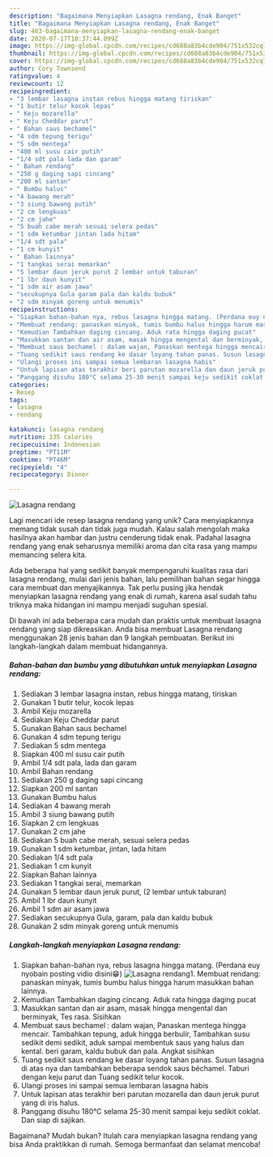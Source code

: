 ```yaml
---
description: "Bagaimana Menyiapkan Lasagna rendang, Enak Banget"
title: "Bagaimana Menyiapkan Lasagna rendang, Enak Banget"
slug: 463-bagaimana-menyiapkan-lasagna-rendang-enak-banget
date: 2020-07-17T10:37:44.099Z
image: https://img-global.cpcdn.com/recipes/cd688a83b4cde904/751x532cq70/lasagna-rendang-foto-resep-utama.jpg
thumbnail: https://img-global.cpcdn.com/recipes/cd688a83b4cde904/751x532cq70/lasagna-rendang-foto-resep-utama.jpg
cover: https://img-global.cpcdn.com/recipes/cd688a83b4cde904/751x532cq70/lasagna-rendang-foto-resep-utama.jpg
author: Cory Townsend
ratingvalue: 4
reviewcount: 12
recipeingredient:
- "3 lembar lasagna instan rebus hingga matang tiriskan"
- "1 butir telur kocok lepas"
- " Keju mozarella"
- " Keju Cheddar parut"
- " Bahan saus bechamel"
- "4 sdm tepung terigu"
- "5 sdm mentega"
- "400 ml susu cair putih"
- "1/4 sdt pala lada dan garam"
- " Bahan rendang"
- "250 g daging sapi cincang"
- "200 ml santan"
- " Bumbu halus"
- "4 bawang merah"
- "3 siung bawang putih"
- "2 cm lengkuas"
- "2 cm jahe"
- "5 buah cabe merah sesuai selera pedas"
- "1 sdm ketumbar jintan lada hitam"
- "1/4 sdt pala"
- "1 cm kunyit"
- " Bahan lainnya"
- "1 tangkai serai memarkan"
- "5 lembar daun jeruk purut 2 lembar untuk taburan"
- "1 lbr daun kunyit"
- "1 sdm air asam jawa"
- "secukupnya Gula garam pala dan kaldu bubuk"
- "2 sdm minyak goreng untuk menumis"
recipeinstructions:
- "Siapkan bahan-bahan nya, rebus lasagna hingga matang. (Perdana euy nyobain posting vidio disini😁)"
- "Membuat rendang: panaskan minyak, tumis bumbu halus hingga harum masukkan bahan lainnya."
- "Kemudian Tambahkan daging cincang. Aduk rata hingga daging pucat"
- "Masukkan santan dan air asam, masak hingga mengental dan berminyak, Tes rasa. Sisihkan"
- "Membuat saus bechamel : dalam wajan, Panaskan mentega hingga mencair. Tambahkan tepung, aduk hingga berbulir, Tambahkan susu sedikit demi sedikit, aduk sampai membentuk saus yang halus dan kental. beri garam, kaldu bubuk dan pala. Angkat sisihkan"
- "Tuang sedikit saus rendang ke dasar loyang tahan panas. Susun lasagna di atas nya dan tambahkan beberapa sendok saus béchamel. Taburi dengan keju parut dan Tuang sedikit telur kocok."
- "Ulangi proses ini sampai semua lembaran lasagna habis"
- "Untuk lapisan atas terakhir beri parutan mozarella dan daun jeruk purut yang di iris halus."
- "Panggang disuhu 180°C selama 25-30 menit sampai keju sedikit coklat. Dan siap di sajikan."
categories:
- Resep
tags:
- lasagna
- rendang

katakunci: lasagna rendang 
nutrition: 135 calories
recipecuisine: Indonesian
preptime: "PT11M"
cooktime: "PT46M"
recipeyield: "4"
recipecategory: Dinner

---
```



![Lasagna rendang](https://img-global.cpcdn.com/recipes/cd688a83b4cde904/751x532cq70/lasagna-rendang-foto-resep-utama.jpg)

Lagi mencari ide resep lasagna rendang yang unik? Cara menyiapkannya memang tidak susah dan tidak juga mudah. Kalau salah mengolah maka hasilnya akan hambar dan justru cenderung tidak enak. Padahal lasagna rendang yang enak seharusnya memiliki aroma dan cita rasa yang mampu memancing selera kita.



Ada beberapa hal yang sedikit banyak mempengaruhi kualitas rasa dari lasagna rendang, mulai dari jenis bahan, lalu pemilihan bahan segar hingga cara membuat dan menyajikannya. Tak perlu pusing jika hendak menyiapkan lasagna rendang yang enak di rumah, karena asal sudah tahu triknya maka hidangan ini mampu menjadi suguhan spesial.


Di bawah ini ada beberapa cara mudah dan praktis untuk membuat lasagna rendang yang siap dikreasikan. Anda bisa membuat Lasagna rendang menggunakan 28 jenis bahan dan 9 langkah pembuatan. Berikut ini langkah-langkah dalam membuat hidangannya.

<!--inarticleads1-->

##### Bahan-bahan dan bumbu yang dibutuhkan untuk menyiapkan Lasagna rendang:

1. Sediakan 3 lembar lasagna instan, rebus hingga matang, tiriskan
1. Gunakan 1 butir telur, kocok lepas
1. Ambil  Keju mozarella
1. Sediakan  Keju Cheddar parut
1. Gunakan  Bahan saus bechamel
1. Gunakan 4 sdm tepung terigu
1. Sediakan 5 sdm mentega
1. Siapkan 400 ml susu cair putih
1. Ambil 1/4 sdt pala, lada dan garam
1. Ambil  Bahan rendang
1. Sediakan 250 g daging sapi cincang
1. Siapkan 200 ml santan
1. Gunakan  Bumbu halus
1. Sediakan 4 bawang merah
1. Ambil 3 siung bawang putih
1. Siapkan 2 cm lengkuas
1. Gunakan 2 cm jahe
1. Sediakan 5 buah cabe merah, sesuai selera pedas
1. Gunakan 1 sdm ketumbar, jintan, lada hitam
1. Sediakan 1/4 sdt pala
1. Sediakan 1 cm kunyit
1. Siapkan  Bahan lainnya
1. Sediakan 1 tangkai serai, memarkan
1. Gunakan 5 lembar daun jeruk purut, (2 lembar untuk taburan)
1. Ambil 1 lbr daun kunyit
1. Ambil 1 sdm air asam jawa
1. Sediakan secukupnya Gula, garam, pala dan kaldu bubuk
1. Gunakan 2 sdm minyak goreng untuk menumis




<!--inarticleads2-->

##### Langkah-langkah menyiapkan Lasagna rendang:

1. Siapkan bahan-bahan nya, rebus lasagna hingga matang. (Perdana euy nyobain posting vidio disini😁)
<img src="//assets-global.cpcdn.com/assets/icons/button_play-2c75c40dde080a61004c1f40b05d8f140eaff45d7e9e6481dc71c63d2e7c4909.png" alt="Lasagna rendang">1. Membuat rendang: panaskan minyak, tumis bumbu halus hingga harum masukkan bahan lainnya.
1. Kemudian Tambahkan daging cincang. Aduk rata hingga daging pucat
1. Masukkan santan dan air asam, masak hingga mengental dan berminyak, Tes rasa. Sisihkan
1. Membuat saus bechamel : dalam wajan, Panaskan mentega hingga mencair. Tambahkan tepung, aduk hingga berbulir, Tambahkan susu sedikit demi sedikit, aduk sampai membentuk saus yang halus dan kental. beri garam, kaldu bubuk dan pala. Angkat sisihkan
1. Tuang sedikit saus rendang ke dasar loyang tahan panas. Susun lasagna di atas nya dan tambahkan beberapa sendok saus béchamel. Taburi dengan keju parut dan Tuang sedikit telur kocok.
1. Ulangi proses ini sampai semua lembaran lasagna habis
1. Untuk lapisan atas terakhir beri parutan mozarella dan daun jeruk purut yang di iris halus.
1. Panggang disuhu 180°C selama 25-30 menit sampai keju sedikit coklat. Dan siap di sajikan.




Bagaimana? Mudah bukan? Itulah cara menyiapkan lasagna rendang yang bisa Anda praktikkan di rumah. Semoga bermanfaat dan selamat mencoba!
